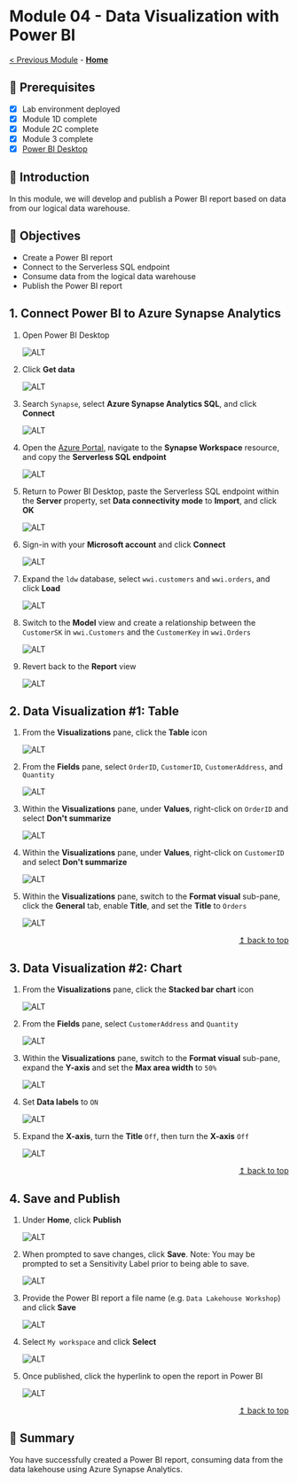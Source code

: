 # Module 04 - Data Visualization with Power BI

[< Previous Module](../modules/module03.md) - **[Home](../README.md)**

## :thinking: Prerequisites

- [x] Lab environment deployed
- [x] Module 1D complete
- [x] Module 2C complete
- [x] Module 3 complete
- [x] [Power BI Desktop](https://aka.ms/pbiSingleInstaller)

## :loudspeaker: Introduction

In this module, we will develop and publish a Power BI report based on data from our logical data warehouse.

## :dart: Objectives

- Create a Power BI report
- Connect to the Serverless SQL endpoint
- Consume data from the logical data warehouse
- Publish the Power BI report

## 1. Connect Power BI to Azure Synapse Analytics

1. Open Power BI Desktop

    ![ALT](../images/module04/001.png)

2. Click **Get data**

    ![ALT](../images/module04/002.png)

3. Search `Synapse`, select **Azure Synapse Analytics SQL**, and click **Connect**

    ![ALT](../images/module04/003.png)

4. Open the [Azure Portal](https://portal.azure.com), navigate to the **Synapse Workspace** resource, and copy the **Serverless SQL endpoint**

    ![ALT](../images/module04/004.png)

5. Return to Power BI Desktop, paste the Serverless SQL endpoint within the **Server** property, set **Data connectivity mode** to **Import**, and click **OK**

    ![ALT](../images/module04/005.png)

6. Sign-in with your **Microsoft account** and click **Connect**

    ![ALT](../images/module04/006.png)

7. Expand the `ldw` database, select `wwi.customers` and `wwi.orders`, and click **Load**

    ![ALT](../images/module04/007.png)

8. Switch to the **Model** view and create a relationship between the `CustomerSK` in `wwi.Customers` and the `CustomerKey` in `wwi.Orders`

    ![ALT](../images/module04/008.png)

9. Revert back to the **Report** view

    ![ALT](../images/module04/009.png)

## 2. Data Visualization #1: Table

1. From the **Visualizations** pane, click the **Table** icon

    ![ALT](../images/module04/010.png)

2. From the **Fields** pane, select `OrderID`, `CustomerID`, `CustomerAddress`, and `Quantity`

    ![ALT](../images/module04/011.png)

3. Within the **Visualizations** pane, under **Values**, right-click on `OrderID` and select **Don't summarize**

    ![ALT](../images/module04/012.png)

4. Within the **Visualizations** pane, under **Values**, right-click on `CustomerID` and select **Don't summarize**

    ![ALT](../images/module04/013.png)

5. Within the **Visualizations** pane, switch to the **Format visual** sub-pane, click the **General** tab, enable **Title**, and set the **Title** to `Orders`

    ![ALT](../images/module04/014.png)

<div align="right"><a href="#module-04---data-visualization-with-power-bi">↥ back to top</a></div>

## 3. Data Visualization #2: Chart

1. From the **Visualizations** pane, click the **Stacked bar chart** icon

    ![ALT](../images/module04/015.png)

2. From the **Fields** pane, select `CustomerAddress` and `Quantity`

    ![ALT](../images/module04/016.png)

3. Within the **Visualizations** pane, switch to the **Format visual** sub-pane, expand the **Y-axis** and set the **Max area width** to `50%`

    ![ALT](../images/module04/017.png)

4. Set **Data labels** to `ON`

    ![ALT](../images/module04/018.png)

5. Expand the **X-axis**, turn the **Title** `Off`, then turn the **X-axis** `Off`

    ![ALT](../images/module04/019.png)

<div align="right"><a href="#module-04---data-visualization-with-power-bi">↥ back to top</a></div>

## 4. Save and Publish

1. Under **Home**, click **Publish**

    ![ALT](../images/module04/020.png)

2. When prompted to save changes, click **Save**. Note: You may be prompted to set a Sensitivity Label prior to being able to save.

    ![ALT](../images/module04/021.png)

3. Provide the Power BI report a file name (e.g. `Data Lakehouse Workshop`) and click **Save**

    ![ALT](../images/module04/024.png)

4. Select `My workspace` and click **Select**

    ![ALT](../images/module04/022.png)

5. Once published, click the hyperlink to open the report in Power BI

    ![ALT](../images/module04/023.png)

<div align="right"><a href="#module-04---data-visualization-with-power-bi">↥ back to top</a></div>

## :tada: Summary

You have successfully created a Power BI report, consuming data from the data lakehouse using Azure Synapse Analytics.
